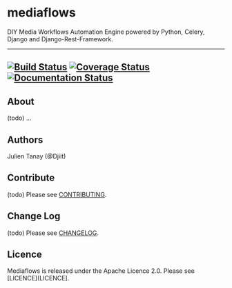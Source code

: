 # mediaflows

DIY Media Workflows Automation Engine powered by Python, Celery, Django and Django-Rest-Framework.

---
[![Build Status](https://travis-ci.org/Djiit/mediaflows.svg)](https://travis-ci.org/Djiit/mediaflows) [![Coverage Status](https://coveralls.io/repos/Djiit/mediaflows/badge.svg)](https://coveralls.io/r/Djiit/mediaflows) [![Documentation Status](https://readthedocs.org/projects/mediaflows/badge/?version=latest)](https://readthedocs.org/projects/mediaflows/?badge=latest)
---
## About

(todo) ...

## Authors

Julien Tanay (@Djiit)

## Contribute

(todo) Please see [CONTRIBUTING](CONTRIBUTING).

## Change Log

(todo) Please see [CHANGELOG](CHANGELOG).

## Licence

Mediaflows is released under the Apache Licence 2.0.
Please see [LICENCE](LICENCE].
